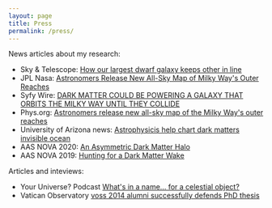 ```yaml
---
layout: page
title: Press
permalink: /press/
---
```


News articles about my research:

- Sky & Telescope: [How our largest dwarf galaxy keeps other in line](https://skyandtelescope.org/astronomy-news/how-our-largest-dwarf-galaxy-keeps-the-others-in-line/)
- JPL Nasa: [Astronomers Release New All-Sky Map of Milky Way's Outer Reaches](https://www.jpl.nasa.gov/news/astronomers-release-new-all-sky-map-of-milky-ways-outer-reaches)
- Syfy Wire: [DARK MATTER COULD BE POWERING A GALAXY THAT ORBITS THE MILKY WAY UNTIL THEY COLLIDE](https://www.syfy.com/syfy-wire/dark-matter-powering-a-galaxy-orbiting-the-milky-way)
- Phys.org: [Astronomers release new all-sky map of the Milky Way's outer reaches](https://phys.org/news/2021-04-astronomers-all-sky-milky-outer.html) 
- University of Arizona news: [Astrophysicis help chart dark matters invisible ocean](https://news.arizona.edu/story/astrophysicists-help-chart-dark-matters-invisible-ocean)
- AAS NOVA 2020: [An Asymmetric Dark Matter Halo](https://aasnova.org/2021/10/18/featured-image-an-asymmetric-dark-matter-halo/)
- AAS NOVA 2019: [Hunting for a Dark Matter Wake](https://aasnova.org/2019/11/13/hunting-for-a-dark-matter-wake/)


Articles and inteviews:

- Your Universe? Podcast [What's in a name... for a celestial object?](https://soundcloud.com/marina-kisley-737738398/episode-2-whats-in-a-name-for-a-celestial-object)
- Vatican Observatory [voss 2014 alumni successfully defends PhD thesis](https://www.vaticanobservatory.org/sacred-space-astronomy/voss-2014-alumni-successfully-defends-ph-d-thesis/)
